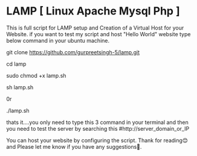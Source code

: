 # LAMP [ Linux Apache Mysql Php ]

This is full script for LAMP setup and Creation of a Virtual Host for your Website.
if you want to test my script and host "Hello World" website type below command in your ubuntu machine.


git clone https://github.com/gurpreetsingh-5/lamp.git

cd lamp

sudo chmod +x lamp.sh

sh lamp.sh

0r

./lamp.sh


thats it....you only need to type this 3 command in your terminal and then you need to test the server by searching this #http://server_domain_or_IP 



You can host your website by configuring the script.
Thank for reading😊 and Please let me know if you have any suggestions🙌.
